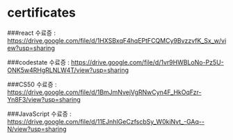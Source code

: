 # certificates

###react 수료증 : https://drive.google.com/file/d/1HXSBxqF4hqEPtFCQMCy9BvzzvfK_Sx_w/view?usp=sharing

###codestate 수료증 : https://drive.google.com/file/d/1vr9HWBLoNo-Pz5U-ONK5w4RHgRLNLW4T/view?usp=sharing

###CS50 수료증 : https://drive.google.com/file/d/1BmJmNvejVgRNwCyn4F_HkOqFzr-Yn8F3/view?usp=sharing

###JavaScript 수료증 : https://drive.google.com/file/d/11EJnhIGeCzfscbSy_W0kiNvt_-GAq--N/view?usp=sharing

